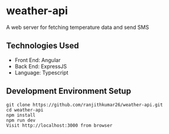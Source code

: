 # weather-api
A web server for fetching temperature data and send SMS

## Technologies Used
* Front End: Angular 
* Back End: ExpressJS
* Language: Typescript

## Development Environment Setup
```
git clone https://github.com/ranjithkumar26/weather-api.git
cd weather-api
npm install
npm run dev
Visit http://localhost:3000 from browser
```

